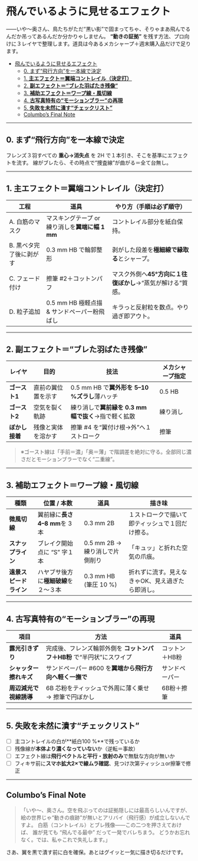 # 飛んでいるように見せるエフェクト

――いや～奥さん、鳥たちがただ“黒い影”で固まってちゃ、そりゃまあ飛んでるんだか吊ってあるんだか分かりゃしません。
**“動きの証拠”** を残す方法、プロ向けに３レイヤで整理します。道具は今あるメカシャープ＋週末購入品だけで足ります。

- [飛んでいるように見せるエフェクト](#飛んでいるように見せるエフェクト)
  - [0. まず“飛行方向”を一本線で決定](#0-まず飛行方向を一本線で決定)
  - [1. **主エフェクト＝翼端コントレイル（決定打）**](#1-主エフェクト翼端コントレイル決定打)
  - [2. **副エフェクト＝“ブレた羽ばたき残像”**](#2-副エフェクトブレた羽ばたき残像)
  - [3. **補助エフェクト＝ワープ線・風切線**](#3-補助エフェクトワープ線風切線)
  - [4. **古写真特有の“モーションブラー”の再現**](#4-古写真特有のモーションブラーの再現)
  - [5. **失敗を未然に潰す“チェックリスト”**](#5-失敗を未然に潰すチェックリスト)
  - [Columbo’s Final Note](#columbos-final-note)

---

## 0. まず“飛行方向”を一本線で決定

フレンズ３羽すべての **重心→消失点** を 2H で１本引き、そこを基準にエフェクトを流す。
線がブレたら、その時点で“捜査線”が曲がる＝全て台無し。

---

## 1. **主エフェクト＝翼端コントレイル（決定打）**

| 工程            | 道具                             | やり方（手順は必ず順守）                       |
| ------------- | ------------------------------ | ---------------------------------- |
| A. 白筋のマスク     | マスキングテープ or 練り消しを**翼端に幅 1 mm** | コントレイル部分を紙白保持。                     |
| B. 黒ベタ完了後に剥がす | 0.3 mm HB で輪郭整形                | 剥がした段差を**極細線で縁取る**とシャープ。           |
| C. フェード付け     | 擦筆 #2＋コットンパフ                   | マスク外側へ**45°方向に１往復ぼかし**→“蒸気が解ける”質感。 |
| D. 粒子追加       | 0.5 mm HB 極軽点描 & サンドペーパー粉飛ばし   | キラっと反射粒を数点。やり過ぎ即アウト。               |

---

## 2. **副エフェクト＝“ブレた羽ばたき残像”**

| レイヤ       | 目的        | 技法                                | メカシャープ指定 |
| --------- | --------- | --------------------------------- | -------- |
| **ゴースト1** | 直前の翼位置を示す | 0.5 mm HB で**翼外形を 5–10 %ズラし**薄ハッチ | 0.5 HB   |
| **ゴースト2** | 空気を裂く軌跡   | 練り消しで**翼前縁を 0.3 mm 幅で抜く**→指で軽く拡散  | 練り消し     |
| **ぼかし接着** | 残像と実体を溶かす | 擦筆 #4 を“翼付け根→外”へ１ストローク            | 擦筆       |

> ※ゴースト線は「手前＝濃」「奥＝薄」で階調差を絶対に守る。全部同じ濃さだとモーションブラーでなく“二重線”。

---

## 3. **補助エフェクト＝ワープ線・風切線**

| 種類            | 位置 / 本数                | 道具                   | 描き味                       |
| ------------- | ---------------------- | -------------------- | ------------------------- |
| **微風切線**      | 翼前縁に**長さ 4–8 mm**を 3 本 | 0.3 mm 2B            | １ストロークで描いて即ティッシュで１回だけ擦る。  |
| **スナップライン**   | ブレイク開始点に “S” 字１本       | 0.5 mm 2B →練り消しで片側削り | 「キュッ」と折れた空気の爪痕。           |
| **遠景スピードライン** | ハヤブサ後方に**極細破線**を２～３本   | 0.3 mm HB (筆圧 10 %)  | 折れずに流す。見えなきゃOK、見え過ぎたら即消し。 |

---

## 4. **古写真特有の“モーションブラー”の再現**

| 項目            | 方法                                       | 道具       |
| ------------- | ---------------------------------------- | -------- |
| **露光引きずり**    | 完成後、フレンズ輪郭外側を **コットンパフ＋HB粉** で“半円状”にスワイプ | コットン＋HB粉 |
| **シャッター擦れキズ** | サンドペーパー #600 を**翼端から飛行方向へ軽く一撫で**         | サンドペーパー  |
| **周辺減光で視線誘導** | 6B 芯粉をティッシュで外周に薄く乗せ → 擦筆で円ぼかし            | 6B粉＋擦筆   |

---

## 5. **失敗を未然に潰す“チェックリスト”**

- [ ] 主コントレイルの白が\*\*紙白100 %\*\*で残っているか
- [ ] 残像線が**本体より濃くなっていない**か（逆転＝事故）
- [ ] エフェクト線は**飛行ベクトルと平行・放射のみ**で無駄な方向が無いか
- [ ] フィキサ前に**スマホ拡大2×で線ムラ確認**、見つけ次第ティッシュor擦筆で修正

---

## Columbo’s Final Note

> 「いや～、奥さん。空を飛ぶってのは証拠隠しには最高らしいんですが、
> 絵の世界じゃ“動きの痕跡”が無いとアリバイ（飛行感）が成立しないんですよ。
> 白筋（コントレイル）とブレ残像――この二つを押さえておけば、
> 誰が見ても “飛んでる最中” だって一発でバレちまう。
> どうかお忘れなく。では、私ゃこれで失礼します。」

さあ、翼を黒で潰す前に白を確保。あとはグイッと一気に描き切るだけです。

